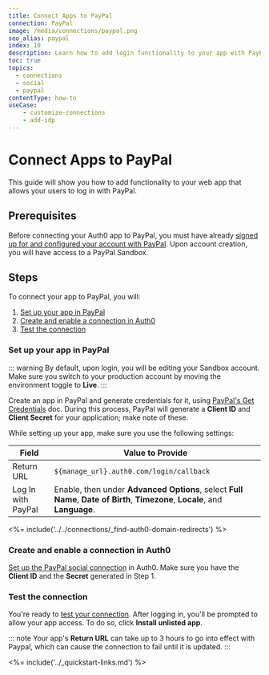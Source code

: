 ```yaml
---
title: Connect Apps to PayPal
connection: PayPal
image: /media/connections/paypal.png
seo_alias: paypal
index: 10
description: Learn how to add login functionality to your app with PayPal. You will need to generate keys, copy these into your Auth0 settings, and enable the connection.
toc: true
topics:
  - connections
  - social
  - paypal
contentType: how-to
useCase:
    - customize-connections
    - add-idp
---
```


# Connect Apps to PayPal

This guide will show you how to add functionality to your web app that allows your users to log in with PayPal.

## Prerequisites

Before connecting your Auth0 app to PayPal, you must have already [signed up for and configured your account with PayPal](https://developer.paypal.com). Upon account creation, you will have access to a PayPal Sandbox.

## Steps

To connect your app to PayPal, you will:

1. [Set up your app in PayPal](#set-up-your-app-in-paypal)
2. [Create and enable a connection in Auth0](#create-and-enable-a-connection-in-auth0)
3. [Test the connection](#test-the-connection)

### Set up your app in PayPal

::: warning
By default, upon login, you will be editing your Sandbox account. Make sure you switch to your production account by moving the environment toggle to **Live**.
:::

Create an app in PayPal and generate credentials for it, using [PayPal's Get Credentials](https://developer.paypal.com/docs/api/overview/#get-credentials) doc. During this process, PayPal will generate a **Client ID** and **Client Secret** for your application; make note of these.

While setting up your app, make sure you use the following settings:

| Field | Value to Provide |
| - | - |
| Return URL | `${manage_url}.auth0.com/login/callback` |
| Log In with PayPal | Enable, then under **Advanced Options**, select **Full Name**, **Date of Birth**, **Timezone**, **Locale**, and **Language**. |

<%= include('../../connections/_find-auth0-domain-redirects') %>

### Create and enable a connection in Auth0

[Set up the PayPal social connection](/dashboard/guides/connections/set-up-connections-social) in Auth0. Make sure you have the **Client ID** and the **Secret** generated in Step 1.

### Test the connection

You're ready to [test your connection](/dashboard/guides/connections/test-connections-social). After logging in, you'll be prompted to allow your app access. To do so, click **Install unlisted app**.

::: note
Your app's **Return URL** can take up to 3 hours to go into effect with Paypal, which can cause the connection to fail until it is updated.
:::

<%= include('../_quickstart-links.md') %>
